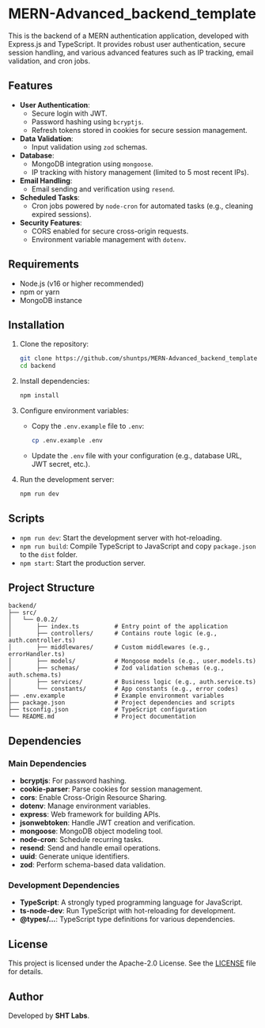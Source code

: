 # MERN-Advanced_backend_template

This is the backend of a MERN authentication application, developed with Express.js and TypeScript. It provides robust user authentication, secure session handling, and various advanced features such as IP tracking, email validation, and cron jobs.

## Features

- **User Authentication**:
  - Secure login with JWT.
  - Password hashing using `bcryptjs`.
  - Refresh tokens stored in cookies for secure session management.
- **Data Validation**:
  - Input validation using `zod` schemas.
- **Database**:
  - MongoDB integration using `mongoose`.
  - IP tracking with history management (limited to 5 most recent IPs).
- **Email Handling**:
  - Email sending and verification using `resend`.
- **Scheduled Tasks**:
  - Cron jobs powered by `node-cron` for automated tasks (e.g., cleaning expired sessions).
- **Security Features**:
  - CORS enabled for secure cross-origin requests.
  - Environment variable management with `dotenv`.

## Requirements

- Node.js (v16 or higher recommended)
- npm or yarn
- MongoDB instance

## Installation

1. Clone the repository:

   ```bash
   git clone https://github.com/shuntps/MERN-Advanced_backend_template.git
   cd backend
   ```

2. Install dependencies:

   ```bash
   npm install
   ```

3. Configure environment variables:

   - Copy the `.env.example` file to `.env`:
     ```bash
     cp .env.example .env
     ```
   - Update the `.env` file with your configuration (e.g., database URL, JWT secret, etc.).

4. Run the development server:
   ```bash
   npm run dev
   ```

## Scripts

- `npm run dev`: Start the development server with hot-reloading.
- `npm run build`: Compile TypeScript to JavaScript and copy `package.json` to the `dist` folder.
- `npm start`: Start the production server.

## Project Structure

```
backend/
├── src/
│   └── 0.0.2/
│       ├── index.ts          # Entry point of the application
│       ├── controllers/      # Contains route logic (e.g., auth.controller.ts)
│       ├── middlewares/      # Custom middlewares (e.g., errorHandler.ts)
│       ├── models/           # Mongoose models (e.g., user.models.ts)
│       ├── schemas/          # Zod validation schemas (e.g., auth.schema.ts)
│       ├── services/         # Business logic (e.g., auth.service.ts)
│       └── constants/        # App constants (e.g., error codes)
├── .env.example              # Example environment variables
├── package.json              # Project dependencies and scripts
├── tsconfig.json             # TypeScript configuration
└── README.md                 # Project documentation
```

## Dependencies

### Main Dependencies

- **bcryptjs**: For password hashing.
- **cookie-parser**: Parse cookies for session management.
- **cors**: Enable Cross-Origin Resource Sharing.
- **dotenv**: Manage environment variables.
- **express**: Web framework for building APIs.
- **jsonwebtoken**: Handle JWT creation and verification.
- **mongoose**: MongoDB object modeling tool.
- **node-cron**: Schedule recurring tasks.
- **resend**: Send and handle email operations.
- **uuid**: Generate unique identifiers.
- **zod**: Perform schema-based data validation.

### Development Dependencies

- **TypeScript**: A strongly typed programming language for JavaScript.
- **ts-node-dev**: Run TypeScript with hot-reloading for development.
- **@types/...**: TypeScript type definitions for various dependencies.

## License

This project is licensed under the Apache-2.0 License. See the [LICENSE](LICENSE) file for details.

## Author

Developed by **SHT Labs**.
